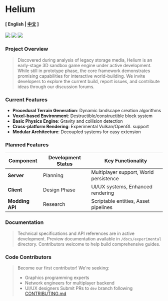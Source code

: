 # Helium
#### [ English | [中文](./README_CN.md) ]

[![](https://img.shields.io/badge/OS-Linux-%2300BFFF?style=plastic&logo=linux&logoColor=%23FFFFFF)](https://www.linux.org/)
[![](https://img.shields.io/badge/Code-Rust-%2300BFFF?style=plastic&logo=rust&logoColor=%23FFA500)](https://www.rust-lang.org/)
[![](https://img.shields.io/badge/Shell-Bash-%2300BFFF?style=plastic&logo=gnubash&logoColor=%234EAA25)](https://www.gnu.org/software/bash/)

### Project Overview
> Discovered during analysis of legacy storage media, Helium is an early-stage 3D sandbox game engine under active development. While still in prototype phase, the core framework demonstrates promising capabilities for interactive world-building. We invite developers to explore the current build, report issues, and contribute ideas through our discussion forums.

### Current Features
- **Procedural Terrain Generation**: Dynamic landscape creation algorithms
- **Voxel-based Environment**: Destructible/constructible block system
- **Basic Physics Engine**: Gravity and collision detection
- **Cross-platform Rendering**: Experimental Vulkan/OpenGL support
- **Modular Architecture**: Decoupled systems for easy extension

### Planned Features
| Component       | Development Status | Key Functionality                      |
| --------------- | ------------------ | -------------------------------------- |
| **Server**      | Planning           | Multiplayer support, World persistence |
| **Client**      | Design Phase       | UI/UX systems, Enhanced rendering      |
| **Modding API** | Research           | Scriptable entities, Asset pipelines   |

### Documentation
> Technical specifications and API references are in active development. Preview documentation available in `/docs/experimental` directory. Contributors welcome to help build comprehensive guides.

### Code Contributors
> Become our first contributor! We're seeking:
> - Graphics programming experts
> - Network engineers for multiplayer backend
> - UI/UX designers
> Submit PRs to `dev` branch following [CONTRIBUTING.md](./CONTRIBUTING.md)